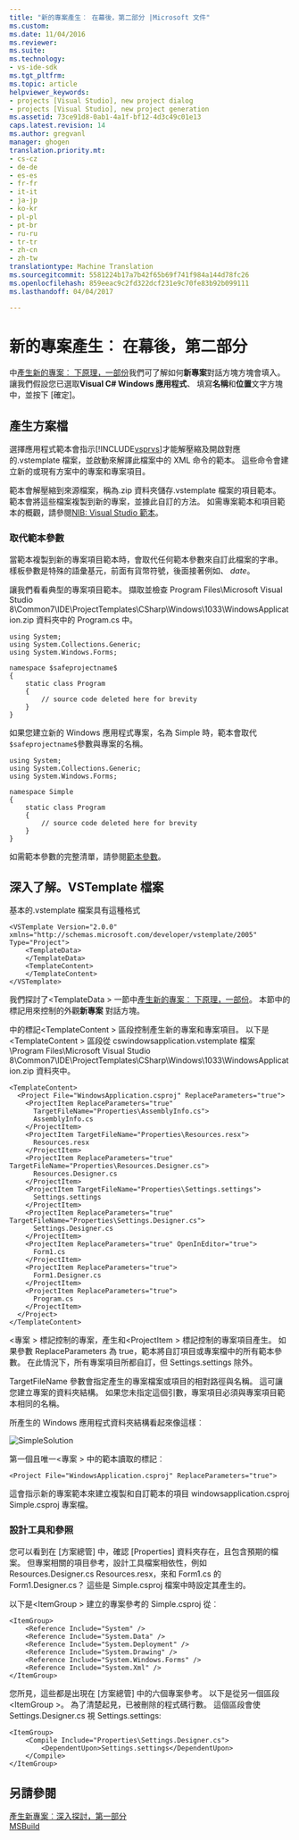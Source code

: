 ```yaml
---
title: "新的專案產生︰ 在幕後，第二部分 |Microsoft 文件"
ms.custom: 
ms.date: 11/04/2016
ms.reviewer: 
ms.suite: 
ms.technology:
- vs-ide-sdk
ms.tgt_pltfrm: 
ms.topic: article
helpviewer_keywords:
- projects [Visual Studio], new project dialog
- projects [Visual Studio], new project generation
ms.assetid: 73ce91d8-0ab1-4a1f-bf12-4d3c49c01e13
caps.latest.revision: 14
ms.author: gregvanl
manager: ghogen
translation.priority.mt:
- cs-cz
- de-de
- es-es
- fr-fr
- it-it
- ja-jp
- ko-kr
- pl-pl
- pt-br
- ru-ru
- tr-tr
- zh-cn
- zh-tw
translationtype: Machine Translation
ms.sourcegitcommit: 5581224b17a7b42f65b69f741f984a144d78fc26
ms.openlocfilehash: 859eeac9c2fd322dcf231e9c70fe83b92b099111
ms.lasthandoff: 04/04/2017

---
```

# <a name="new-project-generation-under-the-hood-part-two"></a>新的專案產生︰ 在幕後，第二部分
中[產生新的專案︰ 下原理，一部份](../../extensibility/internals/new-project-generation-under-the-hood-part-one.md)我們可了解如何**新專案**對話方塊方塊會填入。 讓我們假設您已選取**Visual C# Windows 應用程式**、 填寫**名稱**和**位置**文字方塊中，並按下 [確定]。  
  
## <a name="generating-the-solution-files"></a>產生方案檔  
 選擇應用程式範本會指示[!INCLUDE[vsprvs](../../code-quality/includes/vsprvs_md.md)]才能解壓縮及開啟對應的.vstemplate 檔案，並啟動來解譯此檔案中的 XML 命令的範本。 這些命令會建立新的或現有方案中的專案和專案項目。  
  
 範本會解壓縮到來源檔案，稱為.zip 資料夾儲存.vstemplate 檔案的項目範本。 範本會將這些檔案複製到新的專案，並據此自訂的方法。 如需專案範本和項目範本的概觀，請參閱[NIB: Visual Studio 範本](http://msdn.microsoft.com/en-us/141fccaa-d68f-4155-822b-27f35dd94041)。  
  
### <a name="template-parameter-replacement"></a>取代範本參數  
 當範本複製到新的專案項目範本時，會取代任何範本參數來自訂此檔案的字串。 樣板參數是特殊的語彙基元，前面有貨幣符號，後面接著例如、 $date$。  
  
 讓我們看看典型的專案項目範本。 擷取並檢查 Program Files\Microsoft Visual Studio 8\Common7\IDE\ProjectTemplates\CSharp\Windows\1033\WindowsApplication.zip 資料夾中的 Program.cs 中。  
  
```  
using System;  
using System.Collections.Generic;  
using System.Windows.Forms;  
  
namespace $safeprojectname$  
{  
    static class Program  
    {  
        // source code deleted here for brevity  
    }  
}  
```  
  
 如果您建立新的 Windows 應用程式專案，名為 Simple 時，範本會取代`$safeprojectname$`參數與專案的名稱。  
  
```  
using System;  
using System.Collections.Generic;  
using System.Windows.Forms;  
  
namespace Simple  
{  
    static class Program  
    {  
        // source code deleted here for brevity  
    }  
}  
```  
  
 如需範本參數的完整清單，請參閱[範本參數](../../ide/template-parameters.md)。  
  
## <a name="a-look-inside-a-vstemplate-file"></a>深入了解。VSTemplate 檔案  
 基本的.vstemplate 檔案具有這種格式  
  
```  
<VSTemplate Version="2.0.0"     xmlns="http://schemas.microsoft.com/developer/vstemplate/2005"     Type="Project">  
    <TemplateData>  
    </TemplateData>  
    <TemplateContent>  
    </TemplateContent>  
</VSTemplate>  
```  
  
 我們探討了\<TemplateData > 一節中[產生新的專案︰ 下原理，一部份](../../extensibility/internals/new-project-generation-under-the-hood-part-one.md)。 本節中的標記用來控制的外觀**新專案** 對話方塊。  
  
 中的標記\<TemplateContent > 區段控制產生新的專案和專案項目。 以下是\<TemplateContent > 區段從 cswindowsapplication.vstemplate 檔案 \Program Files\Microsoft Visual Studio 8\Common7\IDE\ProjectTemplates\CSharp\Windows\1033\WindowsApplication.zip 資料夾中。  
  
```  
<TemplateContent>  
  <Project File="WindowsApplication.csproj" ReplaceParameters="true">  
    <ProjectItem ReplaceParameters="true"  
      TargetFileName="Properties\AssemblyInfo.cs">  
      AssemblyInfo.cs  
    </ProjectItem>  
    <ProjectItem TargetFileName="Properties\Resources.resx">  
      Resources.resx  
    </ProjectItem>  
    <ProjectItem ReplaceParameters="true"       TargetFileName="Properties\Resources.Designer.cs">  
      Resources.Designer.cs  
    </ProjectItem>  
    <ProjectItem TargetFileName="Properties\Settings.settings">  
      Settings.settings  
    </ProjectItem>  
    <ProjectItem ReplaceParameters="true"       TargetFileName="Properties\Settings.Designer.cs">  
      Settings.Designer.cs  
    </ProjectItem>  
    <ProjectItem ReplaceParameters="true" OpenInEditor="true">  
      Form1.cs  
    </ProjectItem>  
    <ProjectItem ReplaceParameters="true">  
      Form1.Designer.cs  
    </ProjectItem>  
    <ProjectItem ReplaceParameters="true">  
      Program.cs  
    </ProjectItem>  
  </Project>  
</TemplateContent>  
```  
  
 \<專案 > 標記控制的專案，產生和\<ProjectItem > 標記控制的專案項目產生。 如果參數 ReplaceParameters 為 true，範本將自訂項目或專案檔中的所有範本參數。 在此情況下，所有專案項目所都自訂，但 Settings.settings 除外。  
  
 TargetFileName 參數會指定產生的專案檔案或項目的相對路徑與名稱。 這可讓您建立專案的資料夾結構。 如果您未指定這個引數，專案項目必須與專案項目範本相同的名稱。  
  
 所產生的 Windows 應用程式資料夾結構看起來像這樣︰  
  
 ![SimpleSolution](../../extensibility/internals/media/simplesolution.png "SimpleSolution")  
  
 第一個且唯一\<專案 > 中的範本讀取的標記︰  
  
```  
<Project File="WindowsApplication.csproj" ReplaceParameters="true">  
```  
  
 這會指示新的專案範本來建立複製和自訂範本的項目 windowsapplication.csproj Simple.csproj 專案檔。  
  
### <a name="designers-and-references"></a>設計工具和參照  
 您可以看到在 [方案總管] 中，確認 [Properties] 資料夾存在，且包含預期的檔案。 但專案相關的項目參考，設計工具檔案相依性，例如 Resources.Designer.cs Resources.resx，來和 Form1.cs 的 Form1.Designer.cs？  這些是 Simple.csproj 檔案中時設定其產生的。  
  
 以下是\<ItemGroup > 建立的專案參考的 Simple.csproj 從︰  
  
```  
<ItemGroup>  
    <Reference Include="System" />  
    <Reference Include="System.Data" />  
    <Reference Include="System.Deployment" />  
    <Reference Include="System.Drawing" />  
    <Reference Include="System.Windows.Forms" />  
    <Reference Include="System.Xml" />  
</ItemGroup>  
```  
  
 您所見，這些都是出現在 [方案總管] 中的六個專案參考。 以下是從另一個區段\<ItemGroup >。 為了清楚起見，已被刪除的程式碼行數。 這個區段會使 Settings.Designer.cs 視 Settings.settings:  
  
```  
<ItemGroup>  
    <Compile Include="Properties\Settings.Designer.cs">  
        <DependentUpon>Settings.settings</DependentUpon>  
    </Compile>  
</ItemGroup>  
```  
  
## <a name="see-also"></a>另請參閱  
 [產生新專案︰深入探討，第一部分](../../extensibility/internals/new-project-generation-under-the-hood-part-one.md)  
 [MSBuild](../../msbuild/msbuild.md)
